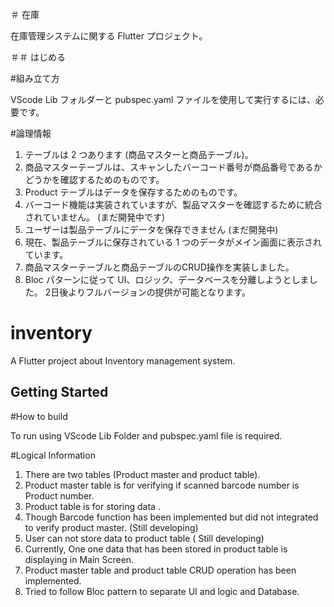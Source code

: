 ＃ 在庫

在庫管理システムに関する Flutter プロジェクト。

＃＃ はじめる

#組み立て方

VScode Lib フォルダーと pubspec.yaml ファイルを使用して実行するには、必要です。

#論理情報
1. テーブルは 2 つあります (商品マスターと商品テーブル)。
2. 商品マスターテーブルは、スキャンしたバーコード番号が商品番号であるかどうかを確認するためのものです。
3. Product テーブルはデータを保存するためのものです。
4. バーコード機能は実装されていますが、製品マスターを確認するために統合されていません。 (まだ開発中です)
5. ユーザーは製品テーブルにデータを保存できません (まだ開発中)
6. 現在、製品テーブルに保存されている 1 つのデータがメイン画面に表示されています。
7. 商品マスターテーブルと商品テーブルのCRUD操作を実装しました。
8. Bloc パターンに従って UI、ロジック、データベースを分離しようとしました。
2日後よりフルバージョンの提供が可能となります。

# inventory

A Flutter project about Inventory management system.

## Getting Started

#How to build

To run using VScode Lib Folder and pubspec.yaml file is required.

#Logical Information
1. There are two tables (Product master and product table).
2. Product master table is for verifying if scanned barcode number is Product number.
3. Product table is for storing data .
4. Though Barcode function has been implemented but did not integrated to verify product master. (Still developing)
5. User can not store data to product table ( Still developing)
6. Currently, One one data that has been stored in product table is displaying in Main Screen.
7. Product master table and product table CRUD operation has been implemented.
8. Tried to follow Bloc pattern to separate UI and logic and Database.

